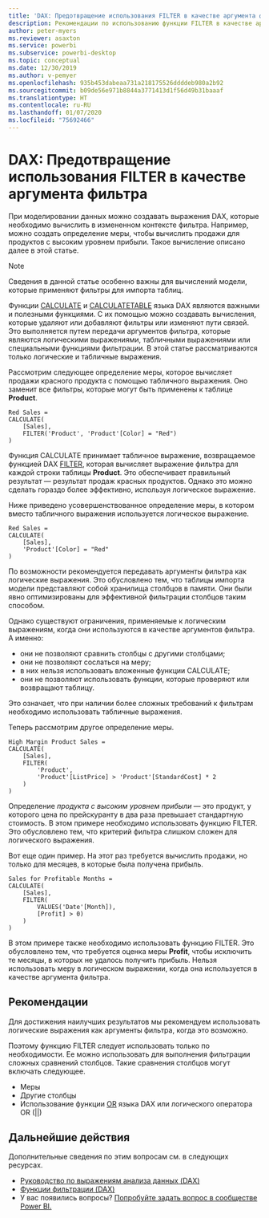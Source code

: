 ```yaml
---
title: 'DAX: Предотвращение использования FILTER в качестве аргумента фильтра'
description: Рекомендации по использованию функции FILTER в качестве аргумента фильтра.
author: peter-myers
ms.reviewer: asaxton
ms.service: powerbi
ms.subservice: powerbi-desktop
ms.topic: conceptual
ms.date: 12/30/2019
ms.author: v-pemyer
ms.openlocfilehash: 935b453dabeaa731a218175526ddddeb980a2b92
ms.sourcegitcommit: b09de56e971b8844a3771413d1f56d49b31baaaf
ms.translationtype: HT
ms.contentlocale: ru-RU
ms.lasthandoff: 01/07/2020
ms.locfileid: "75692466"
---
```

# <a name="dax-avoid-using-filter-as-a-filter-argument"></a>DAX: Предотвращение использования FILTER в качестве аргумента фильтра

При моделировании данных можно создавать выражения DAX, которые необходимо вычислить в измененном контексте фильтра. Например, можно создать определение меры, чтобы вычислить продажи для продуктов с высоким уровнем прибыли. Такое вычисление описано далее в этой статье.

> [!NOTE]
> Сведения в данной статье особенно важны для вычислений модели, которые применяют фильтры для импорта таблиц.

Функции [CALCULATE](/dax/calculate-function-dax) и [CALCULATETABLE](/dax/calculatetable-function-dax) языка DAX являются важными и полезными функциями. С их помощью можно создавать вычисления, которые удаляют или добавляют фильтры или изменяют пути связей. Это выполняется путем передачи аргументов фильтра, которые являются логическими выражениями, табличными выражениями или специальными функциями фильтрации. В этой статье рассматриваются только логические и табличные выражения.

Рассмотрим следующее определение меры, которое вычисляет продажи красного продукта с помощью табличного выражения. Оно заменит все фильтры, которые могут быть применены к таблице **Product**.

```dax
Red Sales =
CALCULATE(
    [Sales],
    FILTER('Product', 'Product'[Color] = "Red")
)
```

Функция CALCULATE принимает табличное выражение, возвращаемое функцией DAX [FILTER](/dax/filter-function-dax), которая вычисляет выражение фильтра для каждой строки таблицы **Product**. Это обеспечивает правильный результат — результат продаж красных продуктов. Однако это можно сделать гораздо более эффективно, используя логическое выражение.

Ниже приведено усовершенствованное определение меры, в котором вместо табличного выражения используется логическое выражение.

```dax
Red Sales =
CALCULATE(
    [Sales],
    'Product'[Color] = "Red"
)
```

По возможности рекомендуется передавать аргументы фильтра как логические выражения. Это обусловлено тем, что таблицы импорта модели представляют собой хранилища столбцов в памяти. Они были явно оптимизированы для эффективной фильтрации столбцов таким способом.

Однако существуют ограничения, применяемые к логическим выражениям, когда они используются в качестве аргументов фильтра. А именно:

- они не позволяют сравнить столбцы с другими столбцами;
- они не позволяют сослаться на меру;
- в них нельзя использовать вложенные функции CALCULATE;
- они не позволяют использовать функции, которые проверяют или возвращают таблицу.

Это означает, что при наличии более сложных требований к фильтрам необходимо использовать табличные выражения.

Теперь рассмотрим другое определение меры.

```dax
High Margin Product Sales =
CALCULATE(
    [Sales],
    FILTER(
        'Product',
        'Product'[ListPrice] > 'Product'[StandardCost] * 2
    )
)
```

Определение _продукта с высоким уровнем прибыли_ — это продукт, у которого цена по прейскуранту в два раза превышает стандартную стоимость. В этом примере необходимо использовать функцию FILTER. Это обусловлено тем, что критерий фильтра слишком сложен для логического выражения.

Вот еще один пример. На этот раз требуется вычислить продажи, но только для месяцев, в которые была получена прибыль.

```dax
Sales for Profitable Months =
CALCULATE(
    [Sales],
    FILTER(
        VALUES('Date'[Month]),
        [Profit] > 0)
    )
)
```

В этом примере также необходимо использовать функцию FILTER. Это обусловлено тем, что требуется оценка меры **Profit**, чтобы исключить те месяцы, в которых не удалось получить прибыль. Нельзя использовать меру в логическом выражении, когда она используется в качестве аргумента фильтра.

## <a name="recommendations"></a>Рекомендации

Для достижения наилучших результатов мы рекомендуем использовать логические выражения как аргументы фильтра, когда это возможно.

Поэтому функцию FILTER следует использовать только по необходимости. Ее можно использовать для выполнения фильтрации сложных сравнений столбцов. Такие сравнения столбцов могут включать следующее.

- Меры
- Другие столбцы
- Использование функции [OR](/dax/or-function-dax) языка DAX или логического оператора OR (||)

## <a name="next-steps"></a>Дальнейшие действия

Дополнительные сведения по этим вопросам см. в следующих ресурсах.

- [Руководство по выражениям анализа данных (DAX)](/dax/)
- [Функции фильтрации (DAX)](/dax/filter-function-dax)
- У вас появились вопросы? [Попробуйте задать вопрос в сообществе Power BI.](https://community.powerbi.com/)
